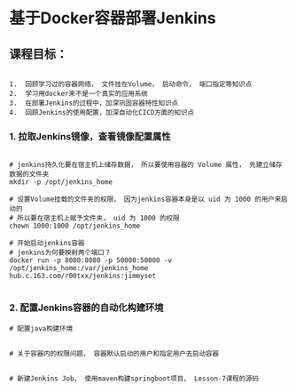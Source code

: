 
基于Docker容器部署Jenkins
========================


课程目标：
--------------------
```

1.  回顾学习过的容器网络， 文件挂在Volume， 启动命令， 端口指定等知识点
2.  学习用docker来不是一个真实的应用系统
3.  在部署Jenkins的过程中，加深巩固容器特性知识点
4.  回顾Jenkins的使用配置，加深自动化CICD方面的知识点

```


### 1. 拉取Jenkins镜像，查看镜像配置属性
```

# jenkins持久化要在宿主机上储存数据， 所以要使用容器的 Volume 属性， 先建立储存数据的文件夹
mkdir -p /opt/jenkins_home

# 设置Volume挂载的文件夹的权限， 因为jenkins容器本身是以 uid 为 1000 的用户来启动的
# 所以要在宿主机上赋予文件夹， uid 为 1000 的权限
chown 1000:1000 /opt/jenkins_home

# 开始启动jenkins容器
# jenkins为何要映射两个端口？
docker run -p 8080:8080 -p 50000:50000 -v /opt/jenkins_home:/var/jenkins_home hub.c.163.com/r00txx/jenkins:jimmyset  


```




### 2. 配置Jenkins容器的自动化构建环境
```
# 配置java构建环境


# 关于容器内的权限问题， 容器默认启动的用户和指定用户去启动容器


# 新建Jenkins Job， 使用maven构建springboot项目， Lesson-7课程的源码
 
```








